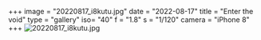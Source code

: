 +++
image = "20220817_i8kutu.jpg"
date = "2022-08-17"
title = "Enter the void"
type = "gallery"
iso= "40"
f = "1.8"
s = "1/120"
camera = "iPhone 8"
+++
![20220817_i8kutu.jpg](/images/20220817_i8kutu.jpg)